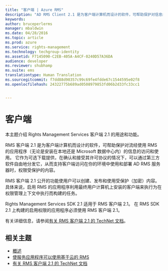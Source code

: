 ```yaml
---
title: "客户端 | Azure RMS"
description: "AD RMS Client 2.1 是为客户端计算机而设计的软件，可帮助保护对信息的访问和使用"
keywords: 
author: bruceperlerms
manager: mbaldwin
ms.date: 04/28/2016
ms.topic: article
ms.prod: azure
ms.service: rights-management
ms.technology: techgroup-identity
ms.assetid: F7145090-C2EB-405A-A4CF-0240D57A36DA
audience: developer
ms.reviewer: shubhamp
ms.suite: ems
translationtype: Human Translation
ms.sourcegitcommit: f7dd88d90357c99c69fe4fdde67c1544595e02f8
ms.openlocfilehash: 24322775b689ad0508979853fd06b2d33fc33cc1


---
```


# 客户端

本主题介绍 Rights Management Services 客户端 2.1 的用途和功能。

RMS 客户端 2.1 是为客户端计算机而设计的软件，可帮助保护对流经使用 RMS 的应用程序（无论是安装在本地还是 Microsoft 数据中心内）的信息的访问和使用。 它作为可选下载提供，在确认和接受其许可协议的情况下，可以通过第三方软件自由地分发它，从而支持客户端访问在你的环境中使用和部署 AD RMS 服务器时，权限受保护的内容。

RMS 客户端 2.1 公开的功能使用户可以创建、发布和使用受保护（加密）内容。 具体来说，启用 RMS 的应用程序利用最终用户计算机上安装的客户端来执行为在权限管理上下文中执行而构建的任务。

Rights Management Services SDK 2.1 适用于 RMS 客户端 2.1。 在 RMS SDK 2.1 上构建的启用权限的应用程序必须使用 RMS 客户端 2.1。

有关详细信息，请参阅[有关 RMS 客户端 2.1 的 TechNet 文档](https://TechNet.Microsoft.Com/library/jj159267(WS.10).aspx)。

## 相关主题

* [概述](ad-rms-overview.md)
* [使服务应用程序可以使用基于云的 RMS](how-to-use-file-api-with-aadrm-cloud.md)
* [有关 RMS 客户端 2.1 的 TechNet 文档](https://TechNet.Microsoft.Com/en-us/library/jj159267(WS.10).aspx)
 

 



<!--HONumber=Jul16_HO2-->


